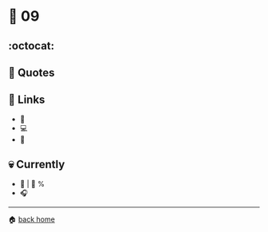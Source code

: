 # :pushpin: 09

## :octocat:

## :speech_balloon: Quotes

> 

## :link: Links

* :pencil: []()
* :computer: []()
* :movie_camera: []()
 
## :skull: Currently

* :book:  | :running: %
* :headphones: []()

---

:house: [back home](../../../..#home)
